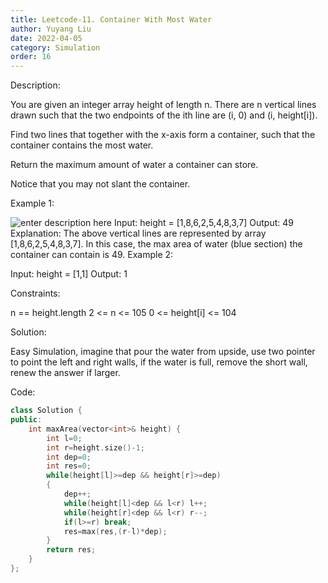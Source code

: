 ```yaml
---
title: Leetcode-11. Container With Most Water
author: Yuyang Liu
date: 2022-04-05
category: Simulation
order: 16
---
```


Description:

You are given an integer array height of length n. There are n vertical lines drawn such that the two endpoints of the ith line are (i, 0) and (i, height[i]).

Find two lines that together with the x-axis form a container, such that the container contains the most water.

Return the maximum amount of water a container can store.

Notice that you may not slant the container.

 

Example 1:

![enter description here](https://s3-lc-upload.s3.amazonaws.com/uploads/2018/07/17/question_11.jpg)
Input: height = [1,8,6,2,5,4,8,3,7]
Output: 49
Explanation: The above vertical lines are represented by array [1,8,6,2,5,4,8,3,7]. In this case, the max area of water (blue section) the container can contain is 49.
Example 2:

Input: height = [1,1]
Output: 1
 

Constraints:

n == height.length
2 <= n <= 105
0 <= height[i] <= 104


Solution:

Easy Simulation, imagine that pour the water from upside, use two pointer to point the left and right walls, if the water is full, remove the short wall, renew the answer if larger.


Code: 

``` c++
class Solution {
public:
    int maxArea(vector<int>& height) {
        int l=0;
        int r=height.size()-1;
        int dep=0;
        int res=0;
        while(height[l]>=dep && height[r]>=dep)
        {
            dep++;
            while(height[l]<dep && l<r) l++;
            while(height[r]<dep && l<r) r--;
            if(l>=r) break;
            res=max(res,(r-l)*dep);
        }
        return res;
    }
};
```

